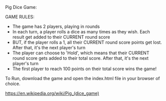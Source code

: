 Pig Dice Game:

GAME RULES:

- The game has 2 players, playing in rounds
- In each turn, a player rolls a dice as many times as they wish. Each result get added to their CURRENT round score
- BUT, if the player rolls a 1, all their CURRENT round score points get lost. After that, it's the next player's turn
- The player can choose to 'Hold', which means that their CURRENT round score gets added to their total score. After that, it's the next player's turn
- The first player to reach 100 points on their total score wins the game!


To Run, download the game and open the index.html file in your browser of choice.

https://en.wikipedia.org/wiki/Pig_(dice_game)
